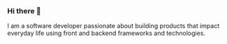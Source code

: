 
### Hi there 👋

I am a software developer passionate about building products that impact everyday life using front and backend frameworks and technologies.


